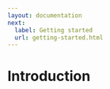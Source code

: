 ```yaml
---
layout: documentation
next:
  label: Getting started
  url: getting-started.html
---
```


# Introduction